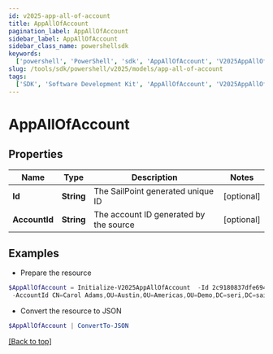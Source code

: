 ```yaml
---
id: v2025-app-all-of-account
title: AppAllOfAccount
pagination_label: AppAllOfAccount
sidebar_label: AppAllOfAccount
sidebar_class_name: powershellsdk
keywords:
  ['powershell', 'PowerShell', 'sdk', 'AppAllOfAccount', 'V2025AppAllOfAccount']
slug: /tools/sdk/powershell/v2025/models/app-all-of-account
tags:
  ['SDK', 'Software Development Kit', 'AppAllOfAccount', 'V2025AppAllOfAccount']
---
```


# AppAllOfAccount

## Properties

| Name | Type | Description | Notes |
| --- | --- | --- | --- |
| **Id** | **String** | The SailPoint generated unique ID | [optional] |
| **AccountId** | **String** | The account ID generated by the source | [optional] |

## Examples

- Prepare the resource

```powershell
$AppAllOfAccount = Initialize-V2025AppAllOfAccount  -Id 2c9180837dfe6949017e21f3d8cd6d49 `
 -AccountId CN=Carol Adams,OU=Austin,OU=Americas,OU=Demo,DC=seri,DC=sailpointdemo,DC=com
```

- Convert the resource to JSON

```powershell
$AppAllOfAccount | ConvertTo-JSON
```

[[Back to top]](#)
